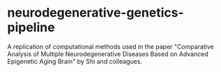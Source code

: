 # neurodegenerative-genetics-pipeline
A replication of computational methods used in the paper "Comparative Analysis of Multiple Neurodegenerative Diseases Based on Advanced Epigenetic Aging Brain" by Shi and colleagues.
